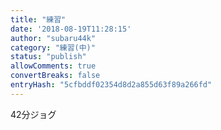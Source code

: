 ```yaml
---
title: "練習"
date: '2018-08-19T11:28:15'
author: "subaru44k"
category: "練習(中)"
status: "publish"
allowComments: true
convertBreaks: false
entryHash: "5cfbddf02354d8d2a855d63f89a266fd"
---
```

42分ジョグ
